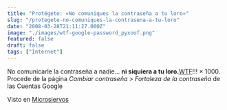 ```yaml
---
title: "Protégete: «No comuniques la contraseña a tu loro»"
slug: "/protegete-no-comuniques-la-contrasena-a-tu-loro"
date: "2008-03-28T21:11:27.000Z"
image: "./images/wtf-google-password_pyxoof.png"
featured: false
draft: false
tags: ["Internet"]
---
```



No comunicarle la contraseña a nadie… **ni siquiera a tu loro.**<acronym title="What The Fuck, Pero Qué Coño">WTF</acronym>!!! × 1000. Procede de la página *Cambiar contraseña > Fortaleza de la contraseña* de las Cuentas Google

Visto en [Microsiervos](http://wtf.microsiervos.com)



